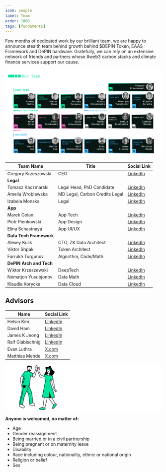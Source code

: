 ```yaml
---
icon: people
label: Team
order: 1000
tags: [fundaments]
---
```


Few months of dedicated work by our brilliant team, we are happy to announce stealth team behind growth behind $DEPIN Token, EAAS Framework and DePIN hardware.
Gratefully, we can rely on an extensive network of friends and partners whose #web3 carbon stacks and climate finance services support our cause. 

![](/src/headers/14_team.png)


| Team Name                                       | Title                              | Social Link                                       |
|-------------------------------------------------|------------------------------------|---------------------------------------------------|
| Gregory Krzeszowski                        | CEO                                | [LinkedIn](https://www.linkedin.com/in/grzegorzkrzeszowski/) |
| **Legal** |                                    |                                                   |
| Tomasz Kaczmarski                                             | Legal Head, PhD Candidate         | [LinkedIn](https://www.linkedin.com/in/tomasz-kaczmarski-1498572a9/) |
| Amelia Wroblewska                               | MD Legal, Carbon Credits Legal    | [LinkedIn](https://www.linkedin.com/in/amelia-wr%C3%B3blewska-a28b23166/) |
| Izabela Monska                                      |Legal                                    | [LinkedIn](https://www.linkedin.com/in/izabela-mo%C5%84ska-a6b98a210/) |
| **App**                                         |                                    |                                                   |
| Marek Golan                                     | App Tech                           | [LinkedIn](https://www.linkedin.com/in/marek-golan/) |
| Piotr Pienkowski                                | App Design                         | [LinkedIn](https://www.linkedin.com/in/piotrpienkowski/) |
| Elina Schastnaya                                | App UI/UX                          | [LinkedIn](https://www.linkedin.com/in/eschastnaya/) |
| **Data Tech Framework**                         |                                    |                                                   |
| Alexey Kulik                                    | CTO, ZK Data Architect            | [LinkedIn](https://www.linkedin.com/in/alexeykulik/) |
| Viktor Shpak                                    | Token Architect                   | [LinkedIn](https://www.linkedin.com/in/vshpak/) |
| Farrukh Turgunov                                | Algorithm, Code/Math              | [LinkedIn](https://www.linkedin.com/in/farrukhturgunov/) |
| **DePIN Arch and Tech**                         |                                    |                                                   |
| Wiktor Krzeszewski                              |DeepTech                                    | [LinkedIn](https://www.linkedin.com/in/wiktorkrzeszewski/) |
| Nematjon Yusubjonov                              | Data Math                          | [LinkedIn](https://www.linkedin.com/in/nematjon-yusubjonov/) |
| Klaudia Korycka                                 | Data Cloud                         | [LinkedIn](https://www.linkedin.com/in/klaudia-korycka-95a503222/) |


## Advisors

| Name             | Social Link                                     |
|------------------|-------------------------------------------------|
| Helsin Kim       | [LinkedIn](https://www.linkedin.com/in/heslinkim/) |
| David Ham        | [LinkedIn](https://www.linkedin.com/in/david-h-3a241219/) |
| James K Jeong    | [LinkedIn](https://www.linkedin.com/in/james-k-jeong-556a2717/) |
| Ralf Glabischnig            | [LinkedIn](https://www.linkedin.com/in/ralfglabischnig/) |
| Evan Luthra      | [X.com](https://twitter.com/EvanLuthra)      |
| Matthias Mende            | [X.com](https://twitter.com/MendeMatthias)   |



![](src/headers/people_welcome.png)

**Anyone is welcomed, no matter of:**
- Age
- Gender reassignment
- Being married or in a civil partnership
- Being pregnant or on maternity leave
- Disability
- Race including colour, nationality, ethnic or national origin
- Religion or belief
- Sex